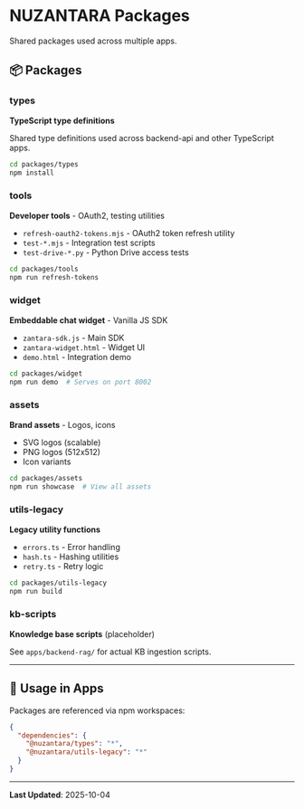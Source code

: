 # NUZANTARA Packages

Shared packages used across multiple apps.

## 📦 Packages

### types
**TypeScript type definitions**

Shared type definitions used across backend-api and other TypeScript apps.

```bash
cd packages/types
npm install
```

### tools
**Developer tools** - OAuth2, testing utilities

- `refresh-oauth2-tokens.mjs` - OAuth2 token refresh utility
- `test-*.mjs` - Integration test scripts
- `test-drive-*.py` - Python Drive access tests

```bash
cd packages/tools
npm run refresh-tokens
```

### widget
**Embeddable chat widget** - Vanilla JS SDK

- `zantara-sdk.js` - Main SDK
- `zantara-widget.html` - Widget UI
- `demo.html` - Integration demo

```bash
cd packages/widget
npm run demo  # Serves on port 8002
```

### assets
**Brand assets** - Logos, icons

- SVG logos (scalable)
- PNG logos (512x512)
- Icon variants

```bash
cd packages/assets
npm run showcase  # View all assets
```

### utils-legacy
**Legacy utility functions**

- `errors.ts` - Error handling
- `hash.ts` - Hashing utilities
- `retry.ts` - Retry logic

```bash
cd packages/utils-legacy
npm run build
```

### kb-scripts
**Knowledge base scripts** (placeholder)

See `apps/backend-rag/` for actual KB ingestion scripts.

---

## 🔗 Usage in Apps

Packages are referenced via npm workspaces:

```json
{
  "dependencies": {
    "@nuzantara/types": "*",
    "@nuzantara/utils-legacy": "*"
  }
}
```

---

**Last Updated**: 2025-10-04
